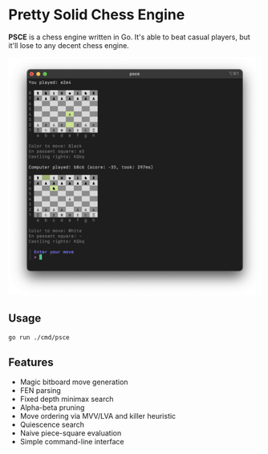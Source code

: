 # Pretty Solid Chess Engine

**PSCE** is a chess engine written in Go. It's able to beat casual players, but it'll lose to any decent chess engine.

![PSCE Screenshot](./screenshot.png)

## Usage

```sh
go run ./cmd/psce
```

## Features

- Magic bitboard move generation
- FEN parsing
- Fixed depth minimax search
- Alpha-beta pruning
- Move ordering via MVV/LVA and killer heuristic
- Quiescence search
- Naive piece-square evaluation
- Simple command-line interface